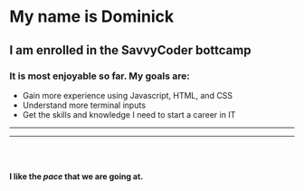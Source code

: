 # My name is Dominick

## I am enrolled in the SavvyCoder bottcamp
### It is most enjoyable so far. My goals are:

- Gain more experience using Javascript, HTML, and CSS
- Understand more terminal inputs
- Get the skills and knowledge I need to start a career in IT

---
------

<br>
<br>

**I like the _pace_ that we are going at.**

